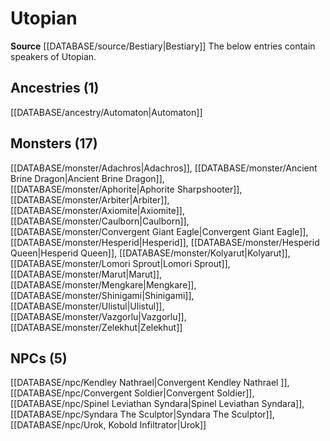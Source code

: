 ﻿---
id: '36'
name: Utopian
rarity: Uncommon
rus_type_level: null
source: '[[DATABASE/source/Bestiary|Bestiary]]'
trait:
- '[[DATABASE/trait/Uncommon|Uncommon]]'
type: Language

---
# Utopian

**Source** [[DATABASE/source/Bestiary|Bestiary]]
The below entries contain speakers of Utopian.

## Ancestries (1)

[[DATABASE/ancestry/Automaton|Automaton]]

## Monsters (17)

[[DATABASE/monster/Adachros|Adachros]], [[DATABASE/monster/Ancient Brine Dragon|Ancient Brine Dragon]], [[DATABASE/monster/Aphorite|Aphorite Sharpshooter]], [[DATABASE/monster/Arbiter|Arbiter]], [[DATABASE/monster/Axiomite|Axiomite]], [[DATABASE/monster/Caulborn|Caulborn]], [[DATABASE/monster/Convergent Giant Eagle|Convergent Giant Eagle]], [[DATABASE/monster/Hesperid|Hesperid]], [[DATABASE/monster/Hesperid Queen|Hesperid Queen]], [[DATABASE/monster/Kolyarut|Kolyarut]], [[DATABASE/monster/Lomori Sprout|Lomori Sprout]], [[DATABASE/monster/Marut|Marut]], [[DATABASE/monster/Mengkare|Mengkare]], [[DATABASE/monster/Shinigami|Shinigami]], [[DATABASE/monster/Ulistul|Ulistul]], [[DATABASE/monster/Vazgorlu|Vazgorlu]], [[DATABASE/monster/Zelekhut|Zelekhut]]

## NPCs (5)

[[DATABASE/npc/Kendley Nathrael|Convergent Kendley Nathrael ]], [[DATABASE/npc/Convergent Soldier|Convergent Soldier]], [[DATABASE/npc/Spinel Leviathan Syndara|Spinel Leviathan Syndara]], [[DATABASE/npc/Syndara The Sculptor|Syndara The Sculptor]], [[DATABASE/npc/Urok, Kobold Infiltrator|Urok]]